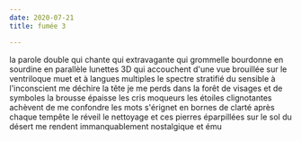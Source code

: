 ```yaml
---
date: 2020-07-21
title: fumée 3

---
```


la parole double qui chante qui
extravagante qui grommelle bourdonne
en sourdine en parallèle
lunettes 3D qui accouchent d'une
vue brouillée sur le ventriloque muet
et à langues multiples
le spectre stratifié du sensible à l'inconscient
me déchire la tête
je me perds dans la forêt de visages et de symboles
la brousse épaisse les cris moqueurs
les étoiles clignotantes achèvent de me confondre
les mots s'érignet en bornes de clarté
après chaque tempête le réveil le nettoyage
et ces pierres éparpillées sur le sol du désert
me rendent immanquablement nostalgique
et ému

